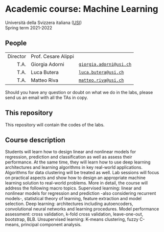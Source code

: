 # Academic course: Machine Learning

Università della Svizzera italiana ([USI](http://inf.usi.ch))  
Spring term 2021-2022  


## People

|                |                      |                                                           |
|---------------:|----------------------|-----------------------------------------------------------|
| Director       | Prof. Cesare Alippi  |                                                           |
| T.A.           | Giorgia Adorni       | [`giorgia.adorni@usi.ch`](mailto:giorgia.adorni@usi.ch) |
| T.A.           | Luca Butera          | [`luca.butera@usi.ch`](mailto:luca.butera@usi.ch) |
| T.A.           | Matteo Riva          | [`matteo.riva@usi.ch`](mailto:matteo.riva@usi.ch) |

Should you have any question or doubt on what we do in the labs, please send us an email with all the TAs in copy.


## This repository

This repository will contain the codes of the labs.


## Course description

Students will learn how to design linear and nonlinear models for regression, prediction and classification as well as assess their performance. At the same time, they will learn how to use deep learning architectures and learning algorithms in key real-world applications. Algorithms for data clustering will be treated as well. Lab sessions will focus on practical aspects and show how to design an appropriate machine learning solution to real-world problems. More in detail, the course will address the following macro topics. Supervised learning: linear and nonlinear models for regression and prediction -also considering recurrent models-, statistical theory of learning, feature extraction and model selection. Deep learning: architectures including autoencoders, convolutional neural networks and learning procedures. Model performance assessment: cross validation, k-fold cross validation, leave-one-out, bootstrap, BLB. Unsupervised learning: K-means clustering, fuzzy C-means, principal component analysis. 
